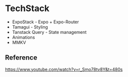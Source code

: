 # TechStack

- ExpoStack - Expo + Expo-Router
- Tamagui - Styling
- Tanstack Query - State management
- Animations
- MMKV

## Reference

<https://www.youtube.com/watch?v=r_Smo78tv8Y&t=480s>